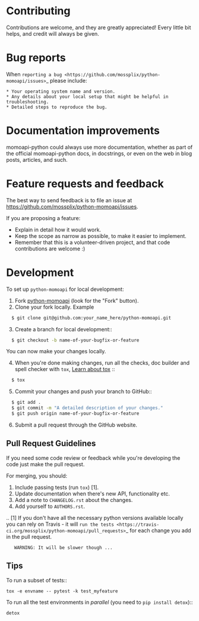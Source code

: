 Contributing
============

Contributions are welcome, and they are greatly appreciated! Every
little bit helps, and credit will always be given.

Bug reports
===========

When `reporting a bug <https://github.com/mossplix/python-momoapi/issues>`_ please include:

    * Your operating system name and version.
    * Any details about your local setup that might be helpful in troubleshooting.
    * Detailed steps to reproduce the bug.

Documentation improvements
==========================

momoapi-python could always use more documentation, whether as part of the
official momoapi-python docs, in docstrings, or even on the web in blog posts,
articles, and such.

Feature requests and feedback
=============================

The best way to send feedback is to file an issue at https://github.com/mossplix/python-momoapi/issues.

If you are proposing a feature:

* Explain in detail how it would work.
* Keep the scope as narrow as possible, to make it easier to implement.
* Remember that this is a volunteer-driven project, and that code contributions are welcome :)

Development
===========

To set up `python-momoapi` for local development:

1. Fork [python-momoapi](https://github.com/mossplix/python-momoapi)
   (look for the "Fork" button).
2. Clone your fork locally.
   Example
```bash
  $ git clone git@github.com:your_name_here/python-momoapi.git
```

3. Create a branch for local development::

```bash
  $ git checkout -b name-of-your-bugfix-or-feature
```

  You can now make your changes locally.

4. When you're done making changes, run all the checks, doc builder and spell checker with `tox`, [Learn about tox](http://tox.readthedocs.io/en/latest/install.html) ::

```bash
  $ tox
```

5. Commit your changes and push your branch to GitHub::
```bash
  $ git add .
  $ git commit -m "A detailed description of your changes."
  $ git push origin name-of-your-bugfix-or-feature
```

6. Submit a pull request through the GitHub website.


Pull Request Guidelines
-----------------------

If you need some code review or feedback while you're developing the code just make the pull request.

For merging, you should:

1. Include passing tests (run ``tox``) [1].
2. Update documentation when there's new API, functionality etc.
3. Add a note to ``CHANGELOG.rst`` about the changes.
4. Add yourself to ``AUTHORS.rst``.

.. [1] If you don't have all the necessary python versions available locally you can rely on Travis - it will
       `run the tests <https://travis-ci.org/mossplix/python-momoapi/pull_requests>`_ for each change you add in the pull request.

       WARNING: It will be slower though ...

Tips
----

To run a subset of tests::

    tox -e envname -- pytest -k test_myfeature

To run all the test environments in *parallel* (you need to ``pip install detox``)::

    detox

